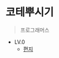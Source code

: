# 코테뿌시기

>프로그래머스
- LV.0
    - [편지](https://school.programmers.co.kr/learn/courses/30/lessons/120898) 